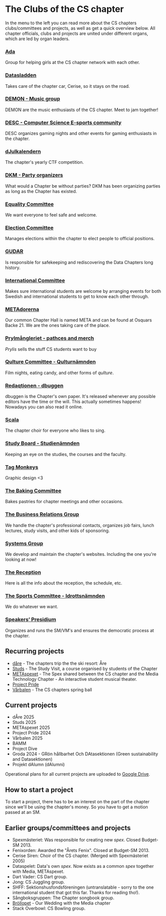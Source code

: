 # The Clubs of the CS chapter

In the menu to the left you can read more about the CS chapters clubs/committees and projects, as well as get a quick overview below. All chapter officials, clubs and projects are united under different organs, which are led by organ leaders.

### [Ada](/namnder/eventorganet/ada?lang=en)

Group for helping girls at the CS chapter network with each other.

### [Datasladden](/namnder/forvaltningsorganet/datasladden?lang=en)

Takes care of the chapter car, Cerise, so it stays on the road.

### [DEMON - Music group](/namnder/studiesociala-organet/demon?lang=en)

DEMON are the music enthusiasts of the CS chapter. Meet to jam together!

### [DESC - Computer Science E-sports community](/namnder/studiesociala-organet/desc?lang=en)

DESC organizes gaming nights and other events for gaming enthusiasts in the chapter.

### [dJulkalendern](/namnder/informationsorganet/djulkalendern?lang=en)

The chapter's yearly CTF competition. <img style="height: 1em" src="https://djulkalendern.se/images/djuldanke.svg">

### [DKM - Party organizers](/namnder/eventorganet/dkm?lang=en)

What would a Chapter be without parties? DKM has been organizing parties as long as the Chapter has existed.

### [Equality Committee](/namnder/paverkansorganet/jamlikhetsnamnden?lang=en)

We want everyone to feel safe and welcome.

### [Election Committee](/namnder/valberedningen?lang=en)

Manages elections within the chapter to elect people to official positions.

### [GUDAR](/namnder/informationsorganet/gudar?lang=en)

Is responsible for safekeeping and rediscovering the Data Chapters long history.

### [International Committee](/namnder/eventorganet/internationellanamnden?lang=en)

Makes sure international students are welcome by arranging events for both Swedish and international students to get to know each other through.

### [METAdorerna](/namnder/forvaltningsorganet/metadorerna?lang=en)

Our common Chapter Hall is named META and can be found at Osquars Backe 21. We are the ones taking care of the place.

### [Prylmångleriet - pathces and merch](/namnder/studiesociala-organet/prylmangleriet?lang=en)

_Prylis_ sells the stuff CS students want to buy

### [Qulture Committee - Qulturnämnden](/namnder/studiesociala-organet/qulturnamnden?lang=en)

Film nights, eating candy, and other forms of _qulture_.

### [Redaqtionen - dbuggen](/namnder/informationsorganet/redaqtionen)

dbuggen is the Chapter's own paper. It's released whenever any possible editors have the time or the will. This actually sometimes happens! Nowadays you can also read it online.

### [Scala](/namnder/studiesociala-organet/scala?lang=en)

The chapter choir for everyone who likes to sing.

### [Study Board - Studienämnden](/namnder/paverkansorganet/studienamnden?lang=en)

Keeping an eye on the studies, the courses and the faculty.

### [Tag Monkeys](/namnder/informationsorganet/tag-monkeys?lang=en)

Graphic design <3

### [The Baking Committee](/namnder/studiesociala-organet/baknamnden?lang=en)

Bakes pastries for chapter meetings and other occasions.

### [The Business Relations Group](/namnder/naringslivsorganet/naringslivsgruppen?lang=en)

We handle the chapter's professional contacts, organizes job fairs, lunch lectures, study visits, and other kids of sponsoring.

### [Systems Group](/namnder/informationsorganet/systemgruppen?lang=en)

We develop and maintain the chapter's websites. Including the one you're looking at now!

### [The Reception](/namnder/mottagningen?lang=en)

Here is all the info about the reception, the schedule, etc.

### [The Sports Committee - Idrottsnämnden](/namnder/studiesociala-organet/idrottsnamnden?lang=en)

We do whatever we want.

### [Speakers’ Presidium](/namnder/talmanspresidiet?lang=en)

Organizes and runs the SM/VM's and ensures the democratic process at the chapter.

## Recurring projects

- [dåre](/namnder/projekt/dare) - The chapters trip the the ski resort: Åre
- [Studs](/namnder/projekt/studs) - The Study Visit, a course organised by students of the Chapter
- [METAspexet](/namnder/projekt/metaspexet) - The Spex shared between the CS chapter and the Media Technology Chapter - An interactive student musical theater.
- [Project Pride](/namnder/projekt/projectpride)
- [Vårbalen](/namnder/projekt/project-pride) - The CS chapters spring ball

## Current projects

- dÅre 2025
- Studs 2025
- METAspexet 2025
- Project Pride 2024
- Vårbalen 2025
- BAMM
- Project Dive
- Groda 2024 - GRön hållbarhet Och DAtasektionen (Green sustainability and Datasektionen)
- Projekt dAlumn (dAlumni)

Operational plans for all current projects are uploaded to [Google Drive](https://dsekt.se/vp-projekt).

## How to start a project

To start a project, there has to be an interest on the part of the chapter since we'll be using the chapter's money.
So you have to get a motion passed at an SM.

## Earlier groups/committees and projects

- Spexmästeriet: Was responsible for creating new _spex_. Closed Budget-SM 2013.
- Fenixorden: Awarded the "Årets Fenix". Closed at Budget-SM 2013.
- Cerise Siren: Choir of the CS chapter. (Merged with Spexmästeriet 2005)
- Dataspelet: Data's own _spex_. Now exists as a common _spex_ together with Media, METAspexet.
- Dart Vader: CS Dart group.
- Jong: CS Juggling group.
- SHFF: Sektionshusfondsföreningen (untranslatable - sorry to the one international student that got this far. Thanks for reading tho!).
- Sångboksgruppen: The Chapter songbook group.
- [Bröllopet](https://www.facebook.com/brollopet2017) - Our Wedding with the Media chapter
- Stack Overbowl: CS Bowling group.

